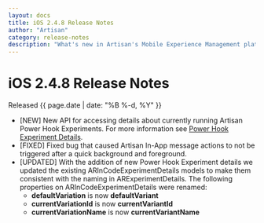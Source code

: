 ```yaml
---
layout: docs
title: iOS 2.4.8 Release Notes
author: "Artisan"
category: release-notes
description: "What's new in Artisan's Mobile Experience Management platform."
---
```

# iOS 2.4.8 Release Notes

Released {{ page.date | date: "%B %-d, %Y" }}

* [NEW] New API for accessing details about currently running Artisan Power Hook Experiments. For more information see <a href="">Power Hook Experiment Details</a>.
* [FIXED] Fixed bug that caused Artisan In-App message actions to not be triggered after a quick background and foreground.
* [UPDATED] With the addition of new Power Hook Experiment details we updated the existing ARInCodeExperimentDetails models to make them consistent with the naming in ARExperimentDetails. The following properties on ARInCodeExperimentDetails were renamed:
   * **defaultVariation** is now **defaultVariant**
   * **currentVariationId** is now **currentVariantId**
   * **currentVariationName** is now **currentVariantName**
